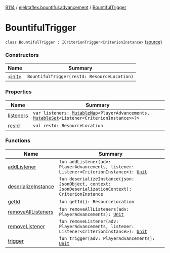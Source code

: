 [B114](../../index.md) / [ejektaflex.bountiful.advancement](../index.md) / [BountifulTrigger](./index.md)

# BountifulTrigger

`class BountifulTrigger : ICriterionTrigger<CriterionInstance>` [(source)](https://github.com/ejektaflex/Bountiful/tree/develop/src/main/kotlin/ejektaflex/bountiful/advancement/BountifulTrigger.kt#L10)

### Constructors

| Name | Summary |
|---|---|
| [&lt;init&gt;](-init-.md) | `BountifulTrigger(resId: ResourceLocation)` |

### Properties

| Name | Summary |
|---|---|
| [listeners](listeners.md) | `var listeners: `[`MutableMap`](https://kotlinlang.org/api/latest/jvm/stdlib/kotlin.collections/-mutable-map/index.html)`<PlayerAdvancements, `[`MutableSet`](https://kotlinlang.org/api/latest/jvm/stdlib/kotlin.collections/-mutable-set/index.html)`<Listener<CriterionInstance>>?>` |
| [resId](res-id.md) | `val resId: ResourceLocation` |

### Functions

| Name | Summary |
|---|---|
| [addListener](add-listener.md) | `fun addListener(adv: PlayerAdvancements, listener: Listener<CriterionInstance>): `[`Unit`](https://kotlinlang.org/api/latest/jvm/stdlib/kotlin/-unit/index.html) |
| [deserializeInstance](deserialize-instance.md) | `fun deserializeInstance(json: JsonObject, context: JsonDeserializationContext): CriterionInstance` |
| [getId](get-id.md) | `fun getId(): ResourceLocation` |
| [removeAllListeners](remove-all-listeners.md) | `fun removeAllListeners(adv: PlayerAdvancements): `[`Unit`](https://kotlinlang.org/api/latest/jvm/stdlib/kotlin/-unit/index.html) |
| [removeListener](remove-listener.md) | `fun removeListener(adv: PlayerAdvancements, listener: Listener<CriterionInstance>): `[`Unit`](https://kotlinlang.org/api/latest/jvm/stdlib/kotlin/-unit/index.html) |
| [trigger](trigger.md) | `fun trigger(adv: PlayerAdvancements): `[`Unit`](https://kotlinlang.org/api/latest/jvm/stdlib/kotlin/-unit/index.html) |
